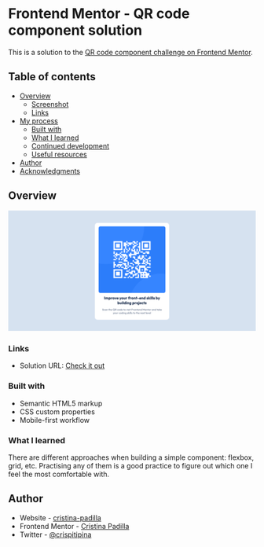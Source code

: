 # Frontend Mentor - QR code component solution

This is a solution to the [QR code component challenge on Frontend Mentor](https://www.frontendmentor.io/challenges/qr-code-component-iux_sIO_H). 


## Table of contents

- [Overview](#overview)
  - [Screenshot](#screenshot)
  - [Links](#links)
- [My process](#my-process)
  - [Built with](#built-with)
  - [What I learned](#what-i-learned)
  - [Continued development](#continued-development)
  - [Useful resources](#useful-resources)
- [Author](#author)
- [Acknowledgments](#acknowledgments)


## Overview


![](./images/overview.png)


### Links

- Solution URL: [Check it out](https://component-qrcode.netlify.app/)


### Built with

- Semantic HTML5 markup
- CSS custom properties
- Mobile-first workflow

### What I learned

There are different approaches when building a simple component: flexbox, grid, etc. Practising any of them is a good practice to figure out which one I feel the most comfortable with.


## Author

- Website - [cristina-padilla](https://www.cristina-padilla.com)
- Frontend Mentor - [Cristina Padilla](https://www.frontendmentor.io/profile/Mama-simba)
- Twitter - [@crispitipina](https://www.twitter.com/crispitipina)

